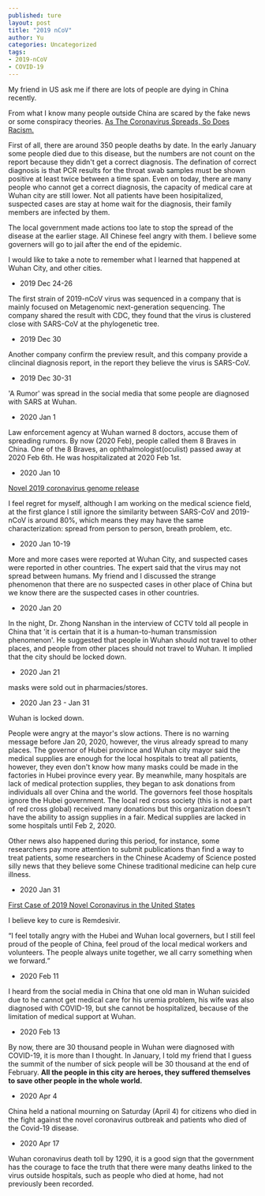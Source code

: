 ```yaml
---
published: ture
layout: post
title: "2019 nCoV"
author: Yu
categories: Uncategorized
tags:
- 2019-nCoV
- COVID-19
---
```



My friend in US ask me if there are lots of people are dying in China recently.

From what I know many people outside China are scared by the fake news or some conspiracy theories. [As The Coronavirus Spreads, So Does Racism.](https://www.forbes.com/sites/sarahkim/2020/01/30/coronavirus-racism-asian-communities/)

First of all, there are around 350 people deaths by date. In the early January some people died due to this disease, but the numbers are not count on the report because they didn't get a correct diagnosis. The defination of correct diagnosis is that PCR results for the throat swab samples must be shown positive at least twice between a time span. Even on today, there are many people who cannot get a correct diagnosis, the capacity of medical care at Wuhan city are still lower. Not all patients have been hosipitalized, suspected cases are stay at home wait for the diagnosis, their family members are infected by them.

The local government made actions too late to stop the spread of the disease at the earlier stage. All Chinese feel angry with them. I believe some governers will go to jail after the end of the epidemic.

I would like to take a note to remember what I learned that happened at Wuhan City, and other cities.

- 2019 Dec 24-26

The first strain of 2019-nCoV virus was sequenced in a company that is mainly focused on Metagenomic next-generation sequencing. The company shared the result with CDC, they found that the virus is clustered close with SARS-CoV at the phylogenetic tree.

- 2019 Dec 30 

Another company confirm the preview result, and this company provide a clincinal diagnosis report, in the report they believe the virus is SARS-CoV.

- 2019 Dec 30-31

'A Rumor' was spread in the social media that some people are diagnosed with SARS at Wuhan.

- 2020 Jan 1

Law enforcement agency at Wuhan warned 8 doctors, accuse them of spreading rumors. By now (2020 Feb), people called them 8 Braves in China. One of the 8 Braves, an ophthalmologist(oculist) passed away at 2020 Feb 6th. He was hospitalizated at 2020 Feb 1st.

- 2020 Jan 10

[Novel 2019 coronavirus genome release](http://virological.org/t/novel-2019-coronavirus-genome/319)

I feel regret for myself, although I am working on the medical science field,  at the first glance I still ignore the similarity between SARS-CoV and 2019-nCoV is around 80%, which means they may have the same characterization: spread from person to person, breath problem, etc.

- 2020 Jan 10-19

More and more cases were reported at Wuhan City, and suspected cases were reported in other countries. The expert said that the virus may not spread between humans.
My friend and I discussed the strange phenomenon that there are no suspected cases in other place of China but we know there are the suspected cases in other countries.

- 2020 Jan 20

In the night, Dr. Zhong Nanshan in the interview of CCTV told all people in China that 'it is certain that it is a human-to-human transmission phenomenon'.
He suggested that people in Wuhan should not travel to other places, and people from other places should not travel to Wuhan. It implied that the city should be locked down.

- 2020 Jan 21

masks were sold out in pharmacies/stores.

- 2020 Jan 23 - Jan 31

Wuhan is locked down.

People were angry at the mayor's slow actions. There is no warning message before Jan 20, 2020, however, the virus already spread to many places.
The governor of Hubei province and Wuhan city mayor said the medical supplies are enough for the local hospitals to treat all patients, however, they even don't know how many masks could be made in the factories in Hubei province every year. By meanwhile, many hospitals are lack of medical protection supplies, they began to ask donations from individuals all over China and the world. The governors feel those hospitals ignore the Hubei government. The local red cross society (this is not a part of red cross global) received many donations but this organization doesn't have the ability to assign supplies in a fair. Medical supplies are lacked in some hospitals until Feb 2, 2020. 

Other news also happened during this period, for instance, some researchers pay more attention to submit publications than find a way to treat patients, some researchers in the Chinese Academy of Science posted silly news that they believe some Chinese traditional medicine can help cure illness.

- 2020 Jan 31

[First Case of 2019 Novel Coronavirus in the United States](https://www.nejm.org/doi/full/10.1056/NEJMoa2001191)

I believe key to cure is Remdesivir.


<q>I feel totally angry with the Hubei and Wuhan local governers, but I still feel proud of the people of China, feel proud of the local medical workers and volunteers. The people always unite together, we all carry something when we forward.</q>

- 2020 Feb 11

I heard from the social media in China that one old man in Wuhan suicided due to he cannot get medical care for his uremia problem, his wife was also diagnosed with COVID-19, but she cannot be hospitalized, because of the limitation of medical support at Wuhan.

- 2020 Feb 13

By now, there are 30 thousand people in Wuhan were diagnosed with COVID-19, it is more than I thought. In January, I told my friend that I guess the summit of the number of sick people will be 30 thousand at the end of February. **All the people in this city are heroes, they suffered themselves to save other people in the whole world.**

- 2020 Apr 4

China held a national mourning on Saturday (April 4) for citizens who died in the fight against the novel coronavirus outbreak and patients who died of the Covid-19 disease.

- 2020 Apr 17

Wuhan coronavirus death toll by 1290, it is a good sign that the government has the courage to face the truth that there were many deaths linked to the virus outside hospitals, such as people who died at home, had not previously been recorded.

